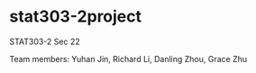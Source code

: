 # stat303-2project

STAT303-2 Sec 22 

Team members:
Yuhan Jin, Richard Li, Danling Zhou, Grace Zhu
